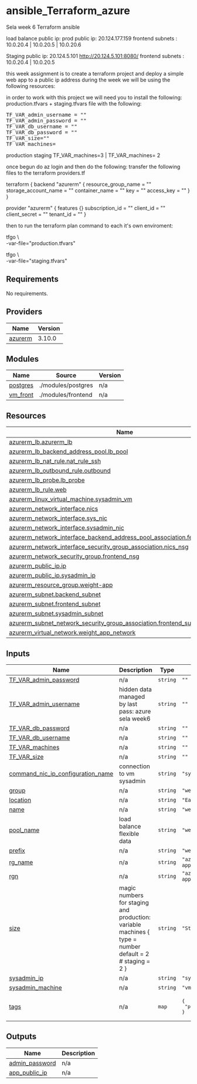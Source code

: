 # ansible_Terraform_azure

Sela week 6 Terraform ansible

load balance public ip:
prod public ip: 20.124.177.159
frontend subnets : 10.0.20.4 | 10.0.20.5 | 10.0.20.6

Staging public ip: 20.124.5.101
http://20.124.5.101:8080/
frontend subnets : 10.0.20.4 | 10.0.20.5

this week assignment is to create a terraform project and deploy a simple web app to a public ip address
during the week we will be using the following resources:

in order to work with this project we will need you to install the following:
production.tfvars + staging.tfvars file with the following:

<pre>
TF_VAR_admin_username = ""
TF_VAR_admin_password = ""
TF_VAR_db_username = ""
TF_VAR_db_password = ""
TF_VAR_size=""
TF_VAR_machines=
</pre>

production staging
TF_VAR_machines=3 | TF_VAR_machines= 2

once begun do az login and then do the following:
transfer the following files to the terraform providers.tf

terraform {
backend "azurerm" {
resource_group_name = ""
storage_account_name = ""
container_name = ""
key = ""
access_key = ""
}
}

provider "azurerm" {
features {}
subscription_id = ""
client_id = ""
client_secret = ""
tenant_id = ""
}

then to run the terraform plan command to each it's own enviroment:

tfgo \  
-var-file="production.tfvars"

tfgo \  
-var-file="staging.tfvars"

## Requirements

No requirements.

## Providers

| Name                                                         | Version |
| ------------------------------------------------------------ | ------- |
| <a name="provider_azurerm"></a> [azurerm](#provider_azurerm) | 3.10.0  |

## Modules

| Name                                                        | Source             | Version |
| ----------------------------------------------------------- | ------------------ | ------- |
| <a name="module_postgres"></a> [postgres](#module_postgres) | ./modules/postgres | n/a     |
| <a name="module_vm_front"></a> [vm_front](#module_vm_front) | ./modules/frontend | n/a     |

## Resources

| Name                                                                                                                                                                                                                | Type     |
| ------------------------------------------------------------------------------------------------------------------------------------------------------------------------------------------------------------------- | -------- |
| [azurerm_lb.azurerm_lb](https://registry.terraform.io/providers/hashicorp/azurerm/latest/docs/resources/lb)                                                                                                         | resource |
| [azurerm_lb_backend_address_pool.lb_pool](https://registry.terraform.io/providers/hashicorp/azurerm/latest/docs/resources/lb_backend_address_pool)                                                                  | resource |
| [azurerm_lb_nat_rule.nat_rule_ssh](https://registry.terraform.io/providers/hashicorp/azurerm/latest/docs/resources/lb_nat_rule)                                                                                     | resource |
| [azurerm_lb_outbound_rule.outbound](https://registry.terraform.io/providers/hashicorp/azurerm/latest/docs/resources/lb_outbound_rule)                                                                               | resource |
| [azurerm_lb_probe.lb_probe](https://registry.terraform.io/providers/hashicorp/azurerm/latest/docs/resources/lb_probe)                                                                                               | resource |
| [azurerm_lb_rule.web](https://registry.terraform.io/providers/hashicorp/azurerm/latest/docs/resources/lb_rule)                                                                                                      | resource |
| [azurerm_linux_virtual_machine.sysadmin_vm](https://registry.terraform.io/providers/hashicorp/azurerm/latest/docs/resources/linux_virtual_machine)                                                                  | resource |
| [azurerm_network_interface.nics](https://registry.terraform.io/providers/hashicorp/azurerm/latest/docs/resources/network_interface)                                                                                 | resource |
| [azurerm_network_interface.sys_nic](https://registry.terraform.io/providers/hashicorp/azurerm/latest/docs/resources/network_interface)                                                                              | resource |
| [azurerm_network_interface.sysadmin_nic](https://registry.terraform.io/providers/hashicorp/azurerm/latest/docs/resources/network_interface)                                                                         | resource |
| [azurerm_network_interface_backend_address_pool_association.fe_nics_connection](https://registry.terraform.io/providers/hashicorp/azurerm/latest/docs/resources/network_interface_backend_address_pool_association) | resource |
| [azurerm_network_interface_security_group_association.nics_nsg](https://registry.terraform.io/providers/hashicorp/azurerm/latest/docs/resources/network_interface_security_group_association)                       | resource |
| [azurerm_network_security_group.frontend_nsg](https://registry.terraform.io/providers/hashicorp/azurerm/latest/docs/resources/network_security_group)                                                               | resource |
| [azurerm_public_ip.ip](https://registry.terraform.io/providers/hashicorp/azurerm/latest/docs/resources/public_ip)                                                                                                   | resource |
| [azurerm_public_ip.sysadmin_ip](https://registry.terraform.io/providers/hashicorp/azurerm/latest/docs/resources/public_ip)                                                                                          | resource |
| [azurerm_resource_group.weight-app](https://registry.terraform.io/providers/hashicorp/azurerm/latest/docs/resources/resource_group)                                                                                 | resource |
| [azurerm_subnet.backend_subnet](https://registry.terraform.io/providers/hashicorp/azurerm/latest/docs/resources/subnet)                                                                                             | resource |
| [azurerm_subnet.frontend_subnet](https://registry.terraform.io/providers/hashicorp/azurerm/latest/docs/resources/subnet)                                                                                            | resource |
| [azurerm_subnet.sysadmin_subnet](https://registry.terraform.io/providers/hashicorp/azurerm/latest/docs/resources/subnet)                                                                                            | resource |
| [azurerm_subnet_network_security_group_association.frontend_subnet](https://registry.terraform.io/providers/hashicorp/azurerm/latest/docs/resources/subnet_network_security_group_association)                      | resource |
| [azurerm_virtual_network.weight_app_network](https://registry.terraform.io/providers/hashicorp/azurerm/latest/docs/resources/virtual_network)                                                                       | resource |

## Inputs

| Name                                                                                                                                 | Description                                                                                             | Type     | Default                                       | Required |
| ------------------------------------------------------------------------------------------------------------------------------------ | ------------------------------------------------------------------------------------------------------- | -------- | --------------------------------------------- | :------: |
| <a name="input_TF_VAR_admin_password"></a> [TF_VAR_admin_password](#input_TF_VAR_admin_password)                                     | n/a                                                                                                     | `string` | `""`                                          |    no    |
| <a name="input_TF_VAR_admin_username"></a> [TF_VAR_admin_username](#input_TF_VAR_admin_username)                                     | hidden data managed by last pass: azure sela week6                                                      | `string` | `""`                                          |    no    |
| <a name="input_TF_VAR_db_password"></a> [TF_VAR_db_password](#input_TF_VAR_db_password)                                              | n/a                                                                                                     | `string` | `""`                                          |    no    |
| <a name="input_TF_VAR_db_username"></a> [TF_VAR_db_username](#input_TF_VAR_db_username)                                              | n/a                                                                                                     | `string` | `""`                                          |    no    |
| <a name="input_TF_VAR_machines"></a> [TF_VAR_machines](#input_TF_VAR_machines)                                                       | n/a                                                                                                     | `string` | `""`                                          |    no    |
| <a name="input_TF_VAR_size"></a> [TF_VAR_size](#input_TF_VAR_size)                                                                   | n/a                                                                                                     | `string` | `""`                                          |    no    |
| <a name="input_command_nic_ip_configuration_name"></a> [command_nic_ip_configuration_name](#input_command_nic_ip_configuration_name) | connection to vm sysadmin                                                                               | `string` | `"sysadmin_ip_con"`                           |    no    |
| <a name="input_group"></a> [group](#input_group)                                                                                     | n/a                                                                                                     | `string` | `"weight-app"`                                |    no    |
| <a name="input_location"></a> [location](#input_location)                                                                            | n/a                                                                                                     | `string` | `"East Us"`                                   |    no    |
| <a name="input_name"></a> [name](#input_name)                                                                                        | n/a                                                                                                     | `string` | `"weight_app"`                                |    no    |
| <a name="input_pool_name"></a> [pool_name](#input_pool_name)                                                                         | load balance flexible data                                                                              | `string` | `"webapp_nic"`                                |    no    |
| <a name="input_prefix"></a> [prefix](#input_prefix)                                                                                  | n/a                                                                                                     | `string` | `"weight_app"`                                |    no    |
| <a name="input_rg_name"></a> [rg_name](#input_rg_name)                                                                               | n/a                                                                                                     | `string` | `"azurerm_resource_group.weight-app.name"`    |    no    |
| <a name="input_rgn"></a> [rgn](#input_rgn)                                                                                           | n/a                                                                                                     | `string` | `"azurerm_resource_group.weight-app.name"`    |    no    |
| <a name="input_size"></a> [size](#input_size)                                                                                        | magic numbers for staging and production: variable machines { type = number default = 2 # staging = 2 } | `string` | `"Standard_b1s"`                              |    no    |
| <a name="input_sysadmin_ip"></a> [sysadmin_ip](#input_sysadmin_ip)                                                                   | n/a                                                                                                     | `string` | `"sysadmin_ip"`                               |    no    |
| <a name="input_sysadmin_machine"></a> [sysadmin_machine](#input_sysadmin_machine)                                                    | n/a                                                                                                     | `string` | `"vm"`                                        |    no    |
| <a name="input_tags"></a> [tags](#input_tags)                                                                                        | n/a                                                                                                     | `map`    | <pre>{<br> "project": "weight-app"<br>}</pre> |    no    |

## Outputs

| Name                                                                          | Description |
| ----------------------------------------------------------------------------- | ----------- |
| <a name="output_admin_password"></a> [admin_password](#output_admin_password) | n/a         |
| <a name="output_app_public_ip"></a> [app_public_ip](#output_app_public_ip)    | n/a         |

